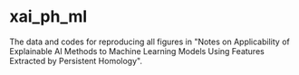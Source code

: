 # xai_ph_ml

The data and codes for reproducing all figures in "Notes on Applicability of Explainable AI Methods to Machine Learning Models Using Features Extracted by Persistent Homology".
